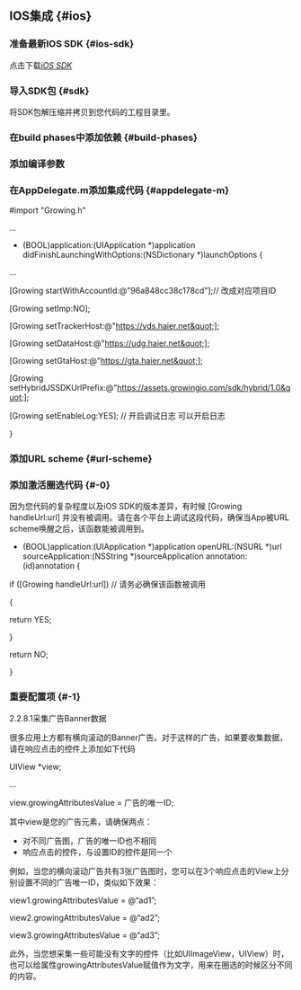 ## IOS集成 {#ios}

### **准备最新IOS SDK** {#ios-sdk}

点击下载[_iOS SDK_](http://assets.growingio.com/sdk/GrowingIO-iOS-SDK-2.3.1.zip)

### **导入SDK包** {#sdk}

将SDK包解压缩并拷贝到您代码的工程目录里。

### **在build phases中添加依赖** {#build-phases}

### **添加编译参数**

### **在AppDelegate.m添加集成代码** {#appdelegate-m}

#import &quot;Growing.h&quot;

...

- (BOOL)application:(UIApplication *)application didFinishLaunchingWithOptions:(NSDictionary *)launchOptions {

...

[Growing startWithAccountId:@&quot;96a848cc38c178cd&quot;];// 改成对应项目ID

[Growing setImp:NO];

[Growing setTrackerHost:@&quot;https://vds.haier.net&quot;];

[Growing setDataHost:@&quot;https://udg.haier.net&quot;];

[Growing setGtaHost:@&quot;https://gta.haier.net&quot;];

[Growing setHybridJSSDKUrlPrefix:@&quot;https://assets.growingio.com/sdk/hybrid/1.0&quot;];

[Growing setEnableLog:YES]; // 开启调试日志 可以开启日志

}

### **添加URL scheme** {#url-scheme}

### **添加激活圈选代码** {#-0}

因为您代码的复杂程度以及iOS SDK的版本差异，有时候 [Growing handleUrl:url] 并没有被调用。请在各个平台上调试这段代码，确保当App被URL scheme唤醒之后，该函数能被调用到。

- (BOOL)application:(UIApplication *)application openURL:(NSURL *)url sourceApplication:(NSString *)sourceApplication annotation:(id)annotation {

if ([Growing handleUrl:url]) // 请务必确保该函数被调用

{

return YES;

}

return NO;

}

### **重要配置项** {#-1}

2.2.8.1采集广告Banner数据

很多应用上方都有横向滚动的Banner广告。对于这样的广告，如果要收集数据，请在响应点击的控件上添加如下代码

UIView *view;

…

view.growingAttributesValue = 广告的唯一ID;

其中view是您的广告元素，请确保两点：

*   对不同广告图，广告的唯一ID也不相同
*   响应点击的控件，与设置ID的控件是同一个

例如，当您的横向滚动广告共有3张广告图时，您可以在3个响应点击的View上分别设置不同的广告唯一ID，类似如下效果：

view1.growingAttributesValue = @“ad1”;

view2.growingAttributesValue = @“ad2”;

view3.growingAttributesValue = @“ad3”;

此外，当您想采集一些可能没有文字的控件（比如UIImageView，UIView）时，也可以给属性growingAttributesValue赋值作为文字，用来在圈选的时候区分不同的内容。